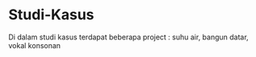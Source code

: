 # Studi-Kasus
Di dalam studi kasus terdapat beberapa project : suhu air, bangun datar, vokal konsonan
